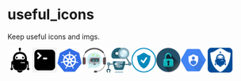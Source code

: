 # useful_icons
Keep useful icons and imgs.

<img src="https://raw.githubusercontent.com/beatrizmr/useful_icons/master/drobot.jpg" alt="drobot" width="50" height="50"><img src="https://raw.githubusercontent.com/beatrizmr/useful_icons/master/cmdbot2.jpg" alt="cmdbot2" width="50" height="50"><img src="https://raw.githubusercontent.com/beatrizmr/useful_icons/master/kbot.png" alt="kbot" width="50" height="50"><img src="https://raw.githubusercontent.com/beatrizmr/useful_icons/master/smbot.png" alt="smbot" width="50" height="50"><img src="https://raw.githubusercontent.com/beatrizmr/useful_icons/master/securitybot1.png" alt="securitybot1" width="50" height="50"><img src="https://raw.githubusercontent.com/beatrizmr/useful_icons/master/securitybot2.png" alt="securitybot2" width="50" height="50"><img src="https://raw.githubusercontent.com/beatrizmr/useful_icons/master/securitybot3.png" alt="securitybot3" width="50" height="50"><img src="https://raw.githubusercontent.com/beatrizmr/useful_icons/master/iambot.png" alt="securitybot3" width="50" height="50">
<img src="https://raw.githubusercontent.com/beatrizmr/useful_icons/master/1iamboticon.png" alt="securitybot3" width="50" height="50">
